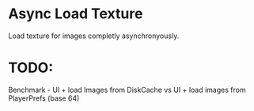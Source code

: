 # Async Load Texture

Load texture for images completly asynchronyously.

# TODO:
Benchmark - UI + load Images from DiskCache vs UI + load images from PlayerPrefs (base 64)